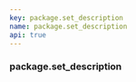 ```yaml
---
key: package.set_description
name: package.set_description
api: true
---
```


### package.set_description
